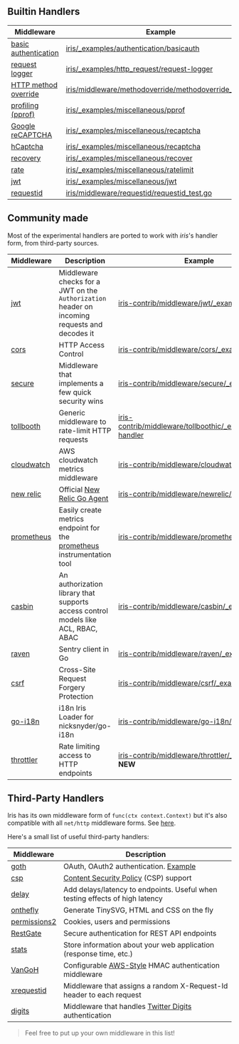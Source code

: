 Builtin Handlers
------------

| Middleware | Example |
| -----------|-------------|
| [basic authentication](basicauth) | [iris/_examples/authentication/basicauth](https://github.com/kataras/iris/tree/master/_examples/authentication/basicauth) |
| [request logger](logger) | [iris/_examples/http_request/request-logger](https://github.com/kataras/iris/tree/master/_examples/http_request/request-logger) |
| [HTTP method override](methodoverride) | [iris/middleware/methodoverride/methodoverride_test.go](https://github.com/kataras/iris/blob/master/middleware/methodoverride/methodoverride_test.go) |
| [profiling (pprof)](pprof) | [iris/_examples/miscellaneous/pprof](https://github.com/kataras/iris/tree/master/_examples/miscellaneous/pprof) |
| [Google reCAPTCHA](recaptcha) | [iris/_examples/miscellaneous/recaptcha](https://github.com/kataras/iris/tree/master/_examples/miscellaneous/recaptcha) |
| [hCaptcha](hcaptcha) | [iris/_examples/miscellaneous/recaptcha](https://github.com/kataras/iris/tree/master/_examples/miscellaneous/hcaptcha) |
| [recovery](recover) | [iris/_examples/miscellaneous/recover](https://github.com/kataras/iris/tree/master/_examples/miscellaneous/recover) |
| [rate](rate) | [iris/_examples/miscellaneous/ratelimit](https://github.com/kataras/iris/tree/master/_examples/miscellaneous/ratelimit) |
| [jwt](jwt) | [iris/_examples/miscellaneous/jwt](https://github.com/kataras/iris/tree/master/_examples/miscellaneous/jwt) |
| [requestid](requestid) | [iris/middleware/requestid/requestid_test.go](https://github.com/kataras/iris/blob/master/_examples/middleware/requestid/requestid_test.go) |

Community made
------------

Most of the experimental handlers are ported to work with _iris_'s handler form, from third-party sources.

| Middleware | Description | Example |
| -----------|--------|-------------|
| [jwt](https://github.com/iris-contrib/middleware/tree/master/jwt) | Middleware checks for a JWT on the `Authorization` header on incoming requests and decodes it | [iris-contrib/middleware/jwt/_example](https://github.com/iris-contrib/middleware/tree/master/jwt/_example) |
| [cors](https://github.com/iris-contrib/middleware/tree/master/cors) | HTTP Access Control | [iris-contrib/middleware/cors/_example](https://github.com/iris-contrib/middleware/tree/master/cors/_example) |
| [secure](https://github.com/iris-contrib/middleware/tree/master/secure) | Middleware that implements a few quick security wins | [iris-contrib/middleware/secure/_example](https://github.com/iris-contrib/middleware/tree/master/secure/_example/main.go) |
| [tollbooth](https://github.com/iris-contrib/middleware/tree/master/tollboothic) | Generic middleware to rate-limit HTTP requests | [iris-contrib/middleware/tollboothic/_examples/limit-handler](https://github.com/iris-contrib/middleware/tree/master/tollboothic/_examples/limit-handler) |
| [cloudwatch](https://github.com/iris-contrib/middleware/tree/master/cloudwatch) |  AWS cloudwatch metrics middleware |[iris-contrib/middleware/cloudwatch/_example](https://github.com/iris-contrib/middleware/tree/master/cloudwatch/_example) |
| [new relic](https://github.com/iris-contrib/middleware/tree/master/newrelic) | Official [New Relic Go Agent](https://github.com/newrelic/go-agent) | [iris-contrib/middleware/newrelic/_example](https://github.com/iris-contrib/middleware/tree/master/newrelic/_example) |
| [prometheus](https://github.com/iris-contrib/middleware/tree/master/prometheus)| Easily create metrics endpoint for the [prometheus](http://prometheus.io) instrumentation tool | [iris-contrib/middleware/prometheus/_example](https://github.com/iris-contrib/middleware/tree/master/prometheus/_example) |
| [casbin](https://github.com/iris-contrib/middleware/tree/master/casbin)| An authorization library that supports access control models like ACL, RBAC, ABAC | [iris-contrib/middleware/casbin/_examples](https://github.com/iris-contrib/middleware/tree/master/casbin/_examples) |
| [raven](https://github.com/iris-contrib/middleware/tree/master/raven)| Sentry client in Go | [iris-contrib/middleware/raven/_example](https://github.com/iris-contrib/middleware/blob/master/raven/_example/main.go) |
| [csrf](https://github.com/iris-contrib/middleware/tree/master/csrf)| Cross-Site Request Forgery Protection | [iris-contrib/middleware/csrf/_example](https://github.com/iris-contrib/middleware/blob/master/csrf/_example/main.go) |
| [go-i18n](https://github.com/iris-contrib/middleware/tree/master/go-i18n)| i18n Iris Loader for nicksnyder/go-i18n | [iris-contrib/middleware/go-i18n/_example](https://github.com/iris-contrib/middleware/blob/master/go-i18n/_example/main.go) |
| [throttler](https://github.com/iris-contrib/middleware/tree/master/throttler)| Rate limiting access to HTTP endpoints | [iris-contrib/middleware/throttler/_example](https://github.com/iris-contrib/middleware/blob/master/throttler/_example/main.go) **NEW** |

Third-Party Handlers
------------

Iris has its own middleware form of `func(ctx context.Context)` but it's also compatible with all `net/http` middleware forms. See [here](https://github.com/kataras/iris/tree/master/_examples/convert-handlers).

Here's a small list of useful third-party handlers:

| Middleware | Description |
| -----------|-------------|
| [goth](https://github.com/markbates/goth) | OAuth, OAuth2 authentication. [Example](https://github.com/kataras/iris/tree/master/_examples/authentication/oauth2) |
| [csp](https://github.com/awakenetworks/csp) | [Content Security Policy](https://www.w3.org/TR/CSP2/) (CSP) support |
| [delay](https://github.com/jeffbmartinez/delay) | Add delays/latency to endpoints. Useful when testing effects of high latency |
| [onthefly](https://github.com/xyproto/onthefly) | Generate TinySVG, HTML and CSS on the fly |
| [permissions2](https://github.com/xyproto/permissions2) | Cookies, users and permissions |
| [RestGate](https://github.com/pjebs/restgate) | Secure authentication for REST API endpoints |
| [stats](https://github.com/thoas/stats) | Store information about your web application (response time, etc.) |
| [VanGoH](https://github.com/auroratechnologies/vangoh) | Configurable [AWS-Style](http://docs.aws.amazon.com/AmazonS3/latest/dev/RESTAuthentication.html) HMAC authentication middleware |
| [xrequestid](https://github.com/pilu/xrequestid) | Middleware that assigns a random X-Request-Id header to each request |
| [digits](https://github.com/bamarni/digits) | Middleware that handles [Twitter Digits](https://get.digits.com/) authentication |

> Feel free to put up your own middleware in this list!